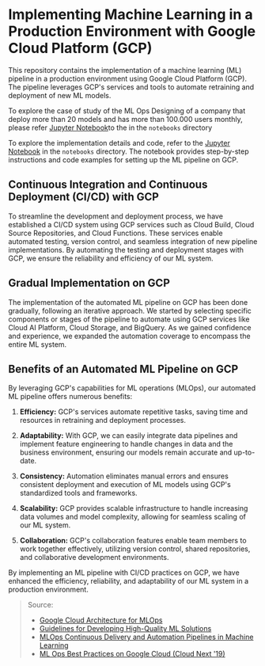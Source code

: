 # Implementing Machine Learning in a Production Environment with Google Cloud Platform (GCP)

This repository contains the implementation of a machine learning (ML) pipeline in a production environment using Google Cloud Platform (GCP). The pipeline leverages GCP's services and tools to automate retraining and deployment of new ML models.

To explore the case of study of the ML Ops Designing  of a company that deploy more than 20 models and has more than 100.000 users monthly, please refer [Jupyter Notebook](notebooks/MLOps_Continuous_delivery_and_automation_pipelines_in_machine_learning.ipynb)to the in the `notebooks` directory

To explore the implementation details and code, refer to the [Jupyter Notebook](notebooks/Vertex_AI_custom_train_pipeline.ipynb) in the `notebooks` directory. The notebook provides step-by-step instructions and code examples for setting up the ML pipeline on GCP.

## Continuous Integration and Continuous Deployment (CI/CD) with GCP

To streamline the development and deployment process, we have established a CI/CD system using GCP services such as Cloud Build, Cloud Source Repositories, and Cloud Functions. These services enable automated testing, version control, and seamless integration of new pipeline implementations. By automating the testing and deployment stages with GCP, we ensure the reliability and efficiency of our ML system.

## Gradual Implementation on GCP

The implementation of the automated ML pipeline on GCP has been done gradually, following an iterative approach. We started by selecting specific components or stages of the pipeline to automate using GCP services like Cloud AI Platform, Cloud Storage, and BigQuery. As we gained confidence and experience, we expanded the automation coverage to encompass the entire ML system.

## Benefits of an Automated ML Pipeline on GCP

By leveraging GCP's capabilities for ML operations (MLOps), our automated ML pipeline offers numerous benefits:

1. **Efficiency:** GCP's services automate repetitive tasks, saving time and resources in retraining and deployment processes.

2. **Adaptability:** With GCP, we can easily integrate data pipelines and implement feature engineering to handle changes in data and the business environment, ensuring our models remain accurate and up-to-date.

3. **Consistency:** Automation eliminates manual errors and ensures consistent deployment and execution of ML models using GCP's standardized tools and frameworks.

4. **Scalability:** GCP provides scalable infrastructure to handle increasing data volumes and model complexity, allowing for seamless scaling of our ML system.

5. **Collaboration:** GCP's collaboration features enable team members to work together effectively, utilizing version control, shared repositories, and collaborative development environments.

By implementing an ML pipeline with CI/CD practices on GCP, we have enhanced the efficiency, reliability, and adaptability of our ML system in a production environment.

> Source: 
>- [Google Cloud Architecture for MLOps](https://cloud.google.com/architecture/architecture-for-mlops-using-tfx-kubeflow-pipelines-and-cloud-build?hl=es-419)
>- [Guidelines for Developing High-Quality ML Solutions](https://cloud.google.com/architecture/guidelines-for-developing-high-quality-ml-solutions)
>- [MLOps Continuous Delivery and Automation Pipelines in Machine Learning](https://cloud.google.com/architecture/mlops-continuous-delivery-and-automation-pipelines-in-machine-learning)
>- [ML Ops Best Practices on Google Cloud (Cloud Next '19)](https://www.youtube.com/watch?v=20h_RTHEtZI&ab_channel=GoogleWorkspace)

